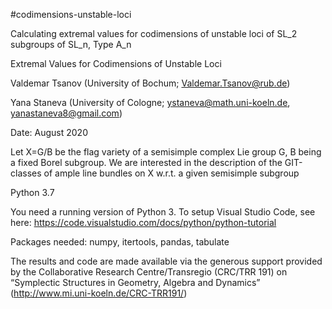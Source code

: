 #codimensions-unstable-loci

Calculating extremal values for codimensions of unstable loci of SL_2 subgroups of SL_n, Type A_n

Extremal Values for Codimensions of Unstable Loci

Valdemar Tsanov (University of Bochum; Valdemar.Tsanov@rub.de)

Yana Staneva (University of Cologne; ystaneva@math.uni-koeln.de, yanastaneva8@gmail.com)

Date: August 2020

Let X=G/B be the flag variety of a semisimple complex Lie group G, B being a fixed Borel subgroup. We are interested in the description of the GIT-classes of ample line bundles on X w.r.t. a given semisimple subgroup

Python 3.7

You need a running version of Python 3. To setup Visual Studio Code, see here: https://code.visualstudio.com/docs/python/python-tutorial

Packages needed: numpy, itertools, pandas, tabulate

The results and code are made available via the generous support provided by the Collaborative Research Centre/Transregio (CRC/TRR 191) on “Symplectic Structures in Geometry, Algebra and Dynamics” (http://www.mi.uni-koeln.de/CRC-TRR191/)
